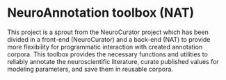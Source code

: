 # NeuroAnnotation toolbox (NAT)

This project is a sprout from the NeuroCurator project which has been divided in a front-end (NeuroCurator) and a back-end (NAT) to provide more flexibility for programmatic interaction with created annotation corpora. This toolbox provides the necessary functions and utilities to reliably annotate the neuroscientific literature, curate published values for modeling parameters, and save them in reusable corpora.

